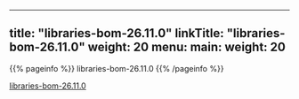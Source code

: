 
---
title: "libraries-bom-26.11.0"
linkTitle: "libraries-bom-26.11.0"
weight: 20
menu:
  main:
    weight: 20
---

{{% pageinfo %}}
libraries-bom-26.11.0
{{% /pageinfo %}}


[libraries-bom-26.11.0](https://alicejli.github.io/javadocs-test/libraries-bom-26.11.0)

